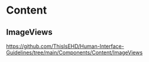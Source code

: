 
# Content

## ImageViews
https://github.com/ThisIsEHD/Human-Interface-Guidelines/tree/main/Components/Content/ImageViews
